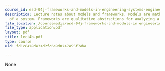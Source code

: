 ```yaml
---
course_id: esd-04j-frameworks-and-models-in-engineering-systems-engineering-system-design-spring-2007
description: Lecture notes about models and frameworks. Models are mathematical abstractions
  of a system. Frameworks are qualitative abstractions for analyzing a system.
file_location: /coursemedia/esd-04j-frameworks-and-models-in-engineering-systems-engineering-system-design-spring-2007/fd1c6428de3ad2fc6d8d82a7e55f7ebe_lec14b.pdf
file_type: application/pdf
layout: pdf
title: lec14b.pdf
type: course
uid: fd1c6428de3ad2fc6d8d82a7e55f7ebe

---
```

None